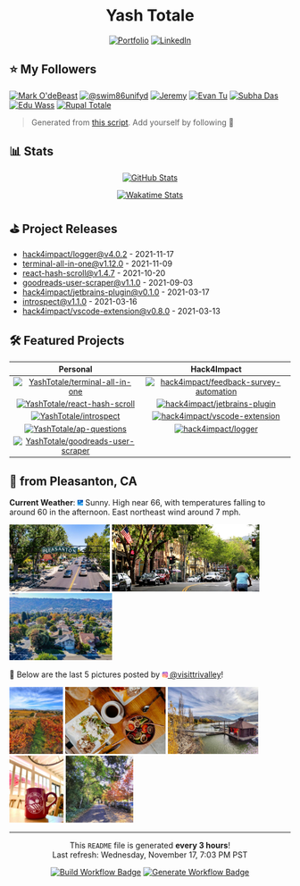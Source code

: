<h1 align="center">Yash Totale</h1>

<p align="center">
  <a href="https://yashtotale.dev/" title="Portfolio"><img src="https://img.shields.io/badge/Portfolio-lightblue?style=for-the-badge&logo=googlechrome&logoColor=black" alt="Portfolio"/></a>
  <a href="https://www.linkedin.com/in/yash-totale/" title="LinkedIn"><img src="https://img.shields.io/badge/LinkedIn-0077B5?style=for-the-badge&logo=linkedin&logoColor=white" alt="LinkedIn"></a>
</p>

## ⭐️ My Followers

<!-- START FOLLOWERS -->

<a href="https://github.com/Skatan666" title="Mark O'deBeast"><img src="https://img.shields.io/badge/Mark%20O'deBeast-24292e?style=flat&logo=Github&logoColor=white&link=https://github.com/Skatan666" alt="Mark O'deBeast" /></a> <a href="https://github.com/swim86unifyd" title="@swim86unifyd"><img src="https://img.shields.io/badge/@swim86unifyd-24292e?style=flat&logo=Github&logoColor=white&link=https://github.com/swim86unifyd" alt="@swim86unifyd" /></a> <a href="https://github.com/jeremy-coleman" title="Jeremy"><img src="https://img.shields.io/badge/Jeremy-24292e?style=flat&logo=Github&logoColor=white&link=https://github.com/jeremy-coleman" alt="Jeremy" /></a> <a href="https://github.com/evanjt06" title="Evan Tu"><img src="https://img.shields.io/badge/Evan%20Tu-24292e?style=flat&logo=Github&logoColor=white&link=https://github.com/evanjt06" alt="Evan Tu" /></a> <a href="https://github.com/subatuba21" title="Subha Das"><img src="https://img.shields.io/badge/Subha%20Das-24292e?style=flat&logo=Github&logoColor=white&link=https://github.com/subatuba21" alt="Subha Das" /></a> <a href="https://github.com/eduwass" title="Edu Wass"><img src="https://img.shields.io/badge/Edu%20Wass-24292e?style=flat&logo=Github&logoColor=white&link=https://github.com/eduwass" alt="Edu Wass" /></a> <a href="https://github.com/rupaltotale" title="Rupal Totale"><img src="https://img.shields.io/badge/Rupal%20Totale-24292e?style=flat&logo=Github&logoColor=white&link=https://github.com/rupaltotale" alt="Rupal Totale" /></a>

<!-- END FOLLOWERS -->

> Generated from [this script](https://github.com/YashTotale/YashTotale/blob/main/scripts/generate/get-followers.ts). Add yourself by following 🙂

## 📊 Stats

<p align="center">
  <a href="https://github.com/anuraghazra/github-readme-stats"><img src="https://github-readme-stats.vercel.app/api?username=YashTotale&count_private=true&show_icons=true&theme=slateorange&title_color=fff" alt="GitHub Stats" title="GitHub Stats"></a>
</p>

<p align="center">
  <a href="https://wakatime.com/@YashT"><img src="https://github-readme-stats.vercel.app/api/wakatime?username=YashT&theme=slateorange&layout=compact&custom_title=Yash%20Totale%27s%20Weekly%20Wakatime%20Stats&title_color=fff" alt="Wakatime Stats" title="Wakatime Stats"></a>
</p>

## ⛳️ Project Releases

<!-- START RELEASES -->

- <a href="https://github.com/hack4impact/logger/releases/tag/v4.0.2" target="_blank" title="hack4impact/logger">hack4impact/logger@v4.0.2</a> - 2021-11-17
- <a href="https://github.com/YashTotale/terminal-all-in-one/releases/tag/v1.12.0" target="_blank" title="terminal-all-in-one">terminal-all-in-one@v1.12.0</a> - 2021-11-09
- <a href="https://github.com/YashTotale/react-hash-scroll/releases/tag/v1.4.7" target="_blank" title="react-hash-scroll">react-hash-scroll@v1.4.7</a> - 2021-10-20
- <a href="https://github.com/YashTotale/goodreads-user-scraper/releases/tag/v1.1.0" target="_blank" title="goodreads-user-scraper">goodreads-user-scraper@v1.1.0</a> - 2021-09-03
- <a href="https://github.com/hack4impact/jetbrains-plugin/releases/tag/v0.1.0" target="_blank" title="hack4impact/jetbrains-plugin">hack4impact/jetbrains-plugin@v0.1.0</a> - 2021-03-17
- <a href="https://github.com/YashTotale/introspect/releases/tag/v1.1.0" target="_blank" title="introspect">introspect@v1.1.0</a> - 2021-03-16
- <a href="https://github.com/hack4impact/vscode-extension/releases/tag/v0.8.0" target="_blank" title="hack4impact/vscode-extension">hack4impact/vscode-extension@v0.8.0</a> - 2021-03-13

<!-- END RELEASES -->

## 🛠 Featured Projects

<!-- START PROJECTS -->

|                                                                                                                                              Personal                                                                                                                                               |                                                                                                                                                       Hack4Impact                                                                                                                                                       |
| :-------------------------------------------------------------------------------------------------------------------------------------------------------------------------------------------------------------------------------------------------------------------------------------------------: | :---------------------------------------------------------------------------------------------------------------------------------------------------------------------------------------------------------------------------------------------------------------------------------------------------------------------: |
|       <a href="https://github.com/YashTotale/terminal-all-in-one"><img src="https://github-readme-stats.vercel.app/api/pin?username=YashTotale&repo=terminal-all-in-one&theme=slateorange&title_color=fff" alt="YashTotale/terminal-all-in-one" title="YashTotale/terminal-all-in-one" /></a>       | <a href="https://github.com/hack4impact/feedback-survey-automation"><img src="https://github-readme-stats.vercel.app/api/pin?username=hack4impact&repo=feedback-survey-automation&theme=slateorange&title_color=fff" alt="hack4impact/feedback-survey-automation" title="hack4impact/feedback-survey-automation" /></a> |
|           <a href="https://github.com/YashTotale/react-hash-scroll"><img src="https://github-readme-stats.vercel.app/api/pin?username=YashTotale&repo=react-hash-scroll&theme=slateorange&title_color=fff" alt="YashTotale/react-hash-scroll" title="YashTotale/react-hash-scroll" /></a>           |                     <a href="https://github.com/hack4impact/jetbrains-plugin"><img src="https://github-readme-stats.vercel.app/api/pin?username=hack4impact&repo=jetbrains-plugin&theme=slateorange&title_color=fff" alt="hack4impact/jetbrains-plugin" title="hack4impact/jetbrains-plugin" /></a>                     |
|                         <a href="https://github.com/YashTotale/introspect"><img src="https://github-readme-stats.vercel.app/api/pin?username=YashTotale&repo=introspect&theme=slateorange&title_color=fff" alt="YashTotale/introspect" title="YashTotale/introspect" /></a>                         |                     <a href="https://github.com/hack4impact/vscode-extension"><img src="https://github-readme-stats.vercel.app/api/pin?username=hack4impact&repo=vscode-extension&theme=slateorange&title_color=fff" alt="hack4impact/vscode-extension" title="hack4impact/vscode-extension" /></a>                     |
|                     <a href="https://github.com/YashTotale/ap-questions"><img src="https://github-readme-stats.vercel.app/api/pin?username=YashTotale&repo=ap-questions&theme=slateorange&title_color=fff" alt="YashTotale/ap-questions" title="YashTotale/ap-questions" /></a>                     |                                         <a href="https://github.com/hack4impact/logger"><img src="https://github-readme-stats.vercel.app/api/pin?username=hack4impact&repo=logger&theme=slateorange&title_color=fff" alt="hack4impact/logger" title="hack4impact/logger" /></a>                                         |
| <a href="https://github.com/YashTotale/goodreads-user-scraper"><img src="https://github-readme-stats.vercel.app/api/pin?username=YashTotale&repo=goodreads-user-scraper&theme=slateorange&title_color=fff" alt="YashTotale/goodreads-user-scraper" title="YashTotale/goodreads-user-scraper" /></a> |                                                                                                                                                                                                                                                                                                                         |

<!-- END PROJECTS -->

## 👋 from Pleasanton, CA

**Current Weather**: <!-- START WEATHER --><img src="assets/pleasanton/weather.png" alt="" height="10" /> Sunny. High near 66, with temperatures falling to around 60 in the afternoon. East northeast wind around 7 mph.<!-- END WEATHER -->

<!-- START PICTURES -->

<img src="assets/pleasanton/static/1.jpeg" height="120" /> <img src="assets/pleasanton/static/2.png" height="120" /> <img src="assets/pleasanton/static/3.jpeg" height="120" />

🔽 Below are the last 5 pictures posted by <a href="https://www.instagram.com/visittrivalley/" target="_blank"><img src="assets/instagram.png" width="10"/> @visittrivalley</a>!

<img src="assets/pleasanton/instagram/1.jpg" height="120" /> <img src="assets/pleasanton/instagram/2.jpg" height="120" /> <img src="assets/pleasanton/instagram/3.jpg" height="120" /> <img src="assets/pleasanton/instagram/4.jpg" height="120" /> <img src="assets/pleasanton/instagram/5.jpg" height="120" />

<!-- END PICTURES -->

---

<p align="center">This <code>README</code> file is generated <strong>every 3 hours</strong>!<br>Last refresh: <!-- START REFRESH -->Wednesday, November 17, 7:03 PM PST<!-- END REFRESH --></p>

<p align="center">
  <a href="https://github.com/YashTotale/YashTotale/actions/workflows/integrate.yml" target="_blank" title="Build Workflow Badge"><img src="https://img.shields.io/github/workflow/status/YashTotale/YashTotale/Integrate?logo=github&logoColor=FFFFFF&labelColor=000000&label=Build&style=flat-square" alt="Build Workflow Badge" /></a>
  <a href="https://github.com/YashTotale/YashTotale/actions/workflows/generate.yml" target="_blank" title="Generate Workflow Badge"><img src="https://img.shields.io/github/workflow/status/YashTotale/YashTotale/Generate?logo=github&logoColor=FFFFFF&labelColor=000000&label=Generate&style=flat-square" alt="Generate Workflow Badge" /></a>
</p>
